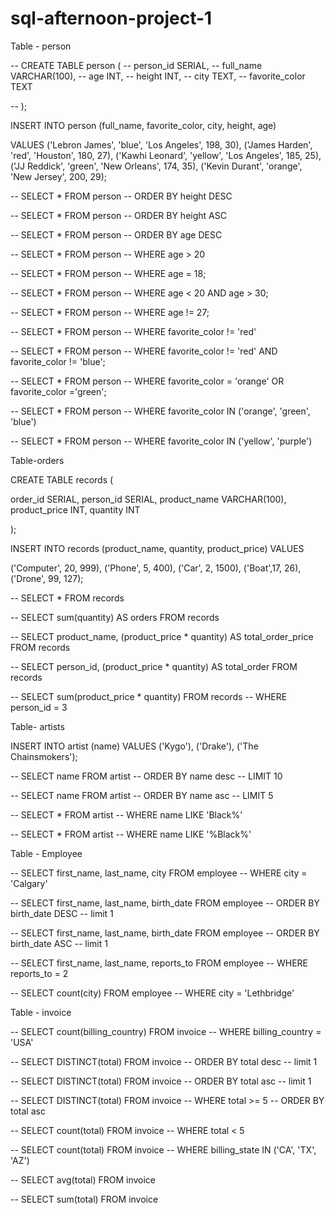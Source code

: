 # sql-afternoon-project-1


Table - person


-- CREATE TABLE person (
--   person_id SERIAL,
--   full_name VARCHAR(100), 
--   age INT,
--   height INT,
--   city TEXT,
--   favorite_color TEXT

--   );
  

INSERT INTO person
(full_name, favorite_color, city, height, age)

VALUES ('Lebron James', 'blue', 'Los Angeles', 198, 30), 
('James Harden', 'red', 'Houston',  180, 27),
('Kawhi Leonard', 'yellow', 'Los Angeles', 185, 25),
('JJ Reddick', 'green', 'New Orleans', 174, 35),
('Kevin Durant', 'orange', 'New Jersey', 200, 29);


-- SELECT * FROM person
-- ORDER BY height DESC

-- SELECT * FROM person
-- ORDER BY height ASC

-- SELECT * FROM person
-- ORDER BY age DESC

-- SELECT * FROM person
-- WHERE age > 20

-- SELECT * FROM person
-- WHERE age = 18;

-- SELECT * FROM person
-- WHERE age < 20 AND age > 30;

-- SELECT * FROM person 
-- WHERE age != 27;

-- SELECT * FROM person
-- WHERE favorite_color != 'red'

-- SELECT * FROM person
-- WHERE favorite_color != 'red' AND favorite_color != 'blue';

-- SELECT * FROM person
-- WHERE favorite_color = 'orange' OR favorite_color ='green';

-- SELECT * FROM person
-- WHERE favorite_color IN ('orange', 'green', 'blue')

-- SELECT * FROM person
-- WHERE favorite_color IN ('yellow', 'purple')



Table-orders

CREATE TABLE records (
  
  order_id SERIAL,
  person_id SERIAL,
  product_name VARCHAR(100),
  product_price INT,
  quantity INT

);


INSERT INTO records 
(product_name, quantity, product_price)
VALUES 

('Computer', 20, 999), 
('Phone', 5, 400),
('Car', 2, 1500),
('Boat',17, 26),
('Drone', 99, 127);

-- SELECT * FROM records


-- SELECT sum(quantity) AS orders FROM records

-- SELECT product_name, (product_price * quantity) AS total_order_price FROM records

-- SELECT person_id, (product_price * quantity) AS total_order FROM records

-- SELECT sum(product_price * quantity) FROM records
-- WHERE person_id = 3




Table- artists 

INSERT INTO artist (name)
VALUES ('Kygo'), ('Drake'), ('The Chainsmokers');

-- SELECT name FROM artist
-- ORDER BY name desc
-- LIMIT 10

-- SELECT name FROM artist
-- ORDER BY name asc
-- LIMIT 5

-- SELECT * FROM artist
-- WHERE name LIKE 'Black%'

-- SELECT * FROM artist
-- WHERE name LIKE '%Black%'











Table - Employee

-- SELECT first_name, last_name, city FROM employee
-- WHERE city = 'Calgary'

-- SELECT first_name, last_name, birth_date FROM employee
-- ORDER BY birth_date DESC
-- limit 1

-- SELECT first_name, last_name, birth_date FROM employee
-- ORDER BY birth_date ASC
-- limit 1

-- SELECT first_name, last_name, reports_to FROM employee
-- WHERE reports_to = 2

-- SELECT count(city) FROM employee
-- WHERE city = 'Lethbridge'




Table - invoice

-- SELECT count(billing_country) FROM invoice
-- WHERE billing_country = 'USA'


-- SELECT DISTINCT(total) FROM invoice
-- ORDER BY total desc
-- limit 1

-- SELECT DISTINCT(total) FROM invoice
-- ORDER BY total asc
-- limit 1

-- SELECT DISTINCT(total) FROM invoice
-- WHERE total >= 5
-- ORDER BY total asc

-- SELECT count(total) FROM invoice
-- WHERE total < 5

-- SELECT count(total) FROM invoice
-- WHERE billing_state IN ('CA', 'TX', 'AZ')

-- SELECT avg(total) FROM invoice

-- SELECT sum(total) FROM invoice
